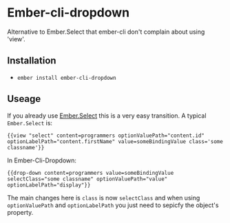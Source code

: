 # Ember-cli-dropdown

Alternative to Ember.Select that ember-cli don't complain about using 'view'.

## Installation

* `ember install ember-cli-dropdown`

## Useage

If you already use [Ember.Select](http://emberjs.com/api/classes/Ember.Select.html) this is a very easy transition. A typical `Ember.Select` is:

```
{{view "select" content=programmers optionValuePath="content.id" optionLabelPath="content.firstName" value=someBindingValue class='some classname'}}
```

In Ember-Cli-Dropdown:

```
{{drop-down content=programmers value=someBindingValue selectClass="some classname" optionValuePath="value" optionLabelPath="display"}}
```

The main changes here is `class` is now `selectClass` and when using `optionValuePath` and `optionLabelPath` you just need to sepicfy the object's property.
